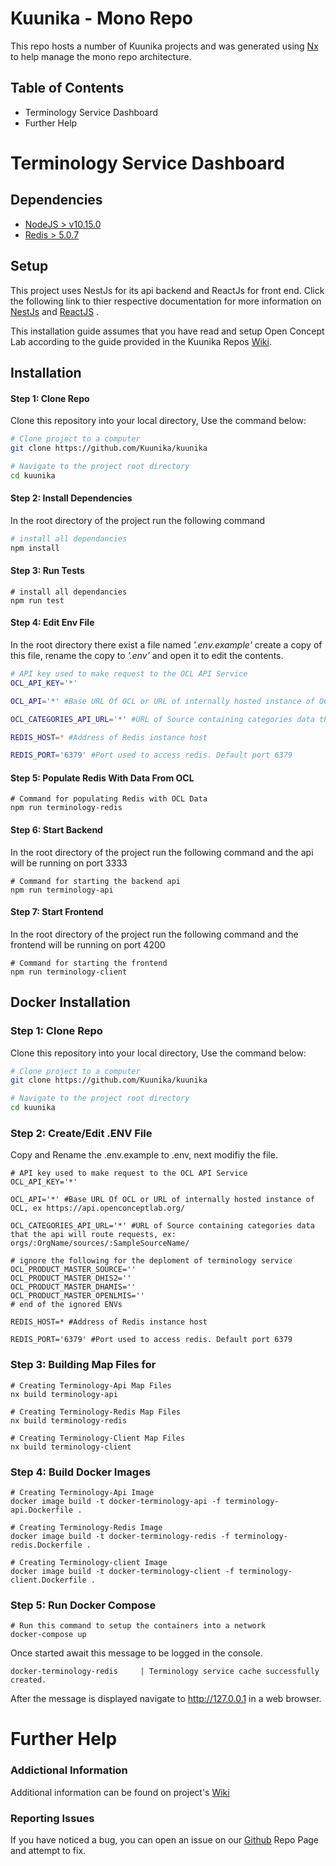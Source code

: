 # Kuunika - Mono Repo

This repo hosts a number of Kuunika projects and was generated using [Nx](https://nx.dev/) to help manage the mono repo architecture. 



## Table of Contents

- Terminology Service Dashboard
- Further Help



# Terminology Service Dashboard

## Dependencies

- [NodeJS > v10.15.0](https://nodejs.org/en/download/)
- [Redis > 5.0.7](https://redis.io/download)



## Setup

This project uses NestJs for its api backend and ReactJs for front end. Click the following link to thier respective documentation for more information on [NestJs](https://docs.nestjs.com/) and [ReactJS](https://reactjs.org/docs/getting-started.html) .

This installation guide assumes that you have read and setup Open Concept Lab according to the guide provided in the Kuunika Repos [Wiki](https://github.com/Kuunika/kuunika/wiki/Terminology-Service-Dashboard---Configuring-Open-Concept-Lab).



## Installation

#### Step 1: Clone Repo

Clone this repository into your local directory, Use the command below:

```bash
# Clone project to a computer
git clone https://github.com/Kuunika/kuunika

# Navigate to the project root directory
cd kuunika
```

#### Step 2: Install Dependencies

In the root directory of the project run the following command

```bash
# install all dependancies
npm install
```

#### Step 3: Run Tests

```shell
# install all dependancies
npm run test
```

#### Step 4: Edit Env File

In the root directory there exist a file named *'.env.example'* create a copy of this file, rename the copy to *'.env'* and open it to edit the contents.

```bash
# API key used to make request to the OCL API Service
OCL_API_KEY='*'

OCL_API='*' #Base URL Of OCL or URL of internally hosted instance of OCL, ex https://api.openconceptlab.org/

OCL_CATEGORIES_API_URL='*' #URL of Source containing categories data that the api will route requests, ex: orgs/:OrgName/sources/:SampleSourceName/

REDIS_HOST=* #Address of Redis instance host

REDIS_PORT='6379' #Port used to access redis. Default port 6379
```

#### Step 5: Populate Redis With Data From OCL

```shell
# Command for populating Redis with OCL Data
npm run terminology-redis
```

#### Step 6: Start Backend

In the root directory of the project run the following command and the api will be running on port 3333

```shell
# Command for starting the backend api
npm run terminology-api
```

#### Step 7: Start Frontend

In the root directory of the project run the following command and the frontend will be running on port 4200

```shell
# Command for starting the frontend 
npm run terminology-client
```

## Docker Installation 

### Step 1: Clone Repo

Clone this repository into your local directory, Use the command below:

```bash
# Clone project to a computer
git clone https://github.com/Kuunika/kuunika

# Navigate to the project root directory
cd kuunika
```

### Step 2: Create/Edit .ENV File

Copy and Rename the .env.example to .env, next modifiy the file.

```shell
# API key used to make request to the OCL API Service
OCL_API_KEY='*'

OCL_API='*' #Base URL Of OCL or URL of internally hosted instance of OCL, ex https://api.openconceptlab.org/

OCL_CATEGORIES_API_URL='*' #URL of Source containing categories data that the api will route requests, ex: orgs/:OrgName/sources/:SampleSourceName/

# ignore the following for the deploment of terminology service
OCL_PRODUCT_MASTER_SOURCE=''
OCL_PRODUCT_MASTER_DHIS2=''
OCL_PRODUCT_MASTER_DHAMIS=''
OCL_PRODUCT_MASTER_OPENLMIS=''
# end of the ignored ENVs

REDIS_HOST=* #Address of Redis instance host

REDIS_PORT='6379' #Port used to access redis. Default port 6379
```



### Step 3: Building Map Files for 

```shell
# Creating Terminology-Api Map Files
nx build terminology-api

# Creating Terminology-Redis Map Files
nx build terminology-redis

# Creating Terminology-Client Map Files
nx build terminology-client
```



### Step 4: Build Docker Images

```shell
# Creating Terminology-Api Image
docker image build -t docker-terminology-api -f terminology-api.Dockerfile .

# Creating Terminology-Redis Image
docker image build -t docker-terminology-redis -f terminology-redis.Dockerfile .

# Creating Terminology-client Image
docker image build -t docker-terminology-client -f terminology-client.Dockerfile .
```



### Step 5: Run Docker Compose

```shell
# Run this command to setup the containers into a network
docker-compose up
```

Once started await this message to be logged in the console.

```shell
docker-terminology-redis     | Terminology service cache successfully created.
```



After the message is displayed navigate to http://127.0.0.1 in a web browser.



# Further Help

### Addictional Information

Additional information can be found on project's [Wiki](https://github.com/Kuunika/kuunika/wiki) 

### Reporting Issues

If you have noticed a bug, you can open an issue on our [Github](https://github.com/Kuunika/kuunika/issues) Repo Page and attempt to fix.